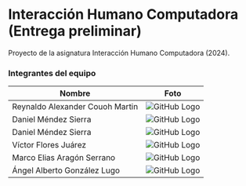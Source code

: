 # Interacción Humano Computadora (Entrega preliminar)

Proyecto de la asignatura Interacción Humano Computadora (2024).

### Integrantes del equipo

| Nombre     | Foto     |
|------------|----------|
| Reynaldo Alexander Couoh Martin | ![GitHub Logo](https://github.com/ReynaldoCoMa/HCI)  |
| Daniel Méndez Sierra            | ![GitHub Logo](https://github.com/ReynaldoCoMa/HCI)  |
| Daniel Méndez Sierra            | ![GitHub Logo](https://github.com/ReynaldoCoMa/HCI)  |
| Víctor Flores Juárez            | ![GitHub Logo](https://github.com/ReynaldoCoMa/HCI)  |
| Marco Elias Aragón Serrano      | ![GitHub Logo](https://github.com/ReynaldoCoMa/HCI)  |
| Ángel Alberto González Lugo     | ![GitHub Logo](https://github.com/ReynaldoCoMa/HCI)  |